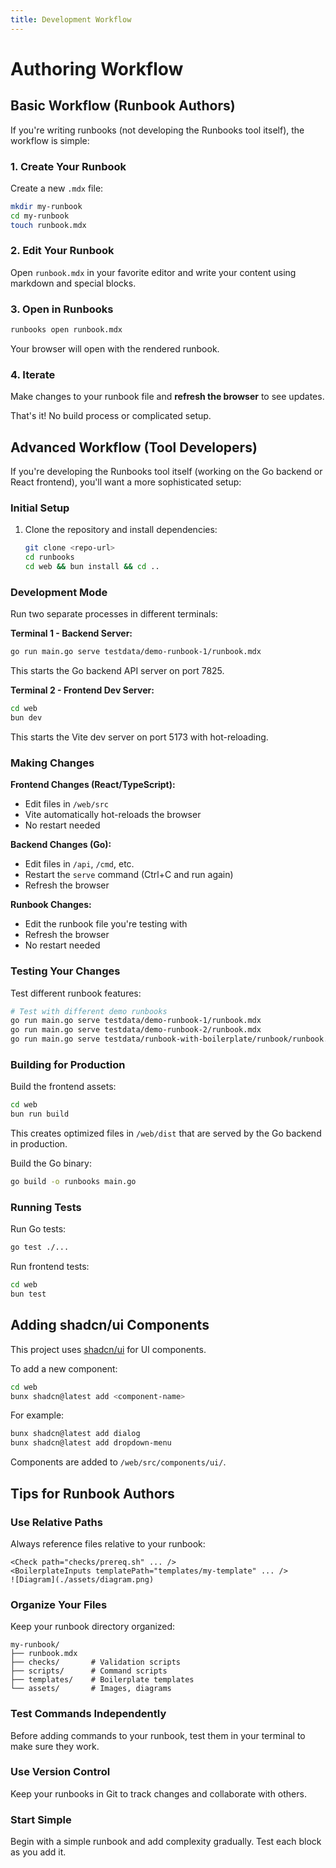 ```yaml
---
title: Development Workflow
---
```


# Authoring Workflow

## Basic Workflow (Runbook Authors)

If you're writing runbooks (not developing the Runbooks tool itself), the workflow is simple:

### 1. Create Your Runbook

Create a new `.mdx` file:

```bash
mkdir my-runbook
cd my-runbook
touch runbook.mdx
```

### 2. Edit Your Runbook

Open `runbook.mdx` in your favorite editor and write your content using markdown and special blocks.

### 3. Open in Runbooks

```bash
runbooks open runbook.mdx
```

Your browser will open with the rendered runbook.

### 4. Iterate

Make changes to your runbook file and **refresh the browser** to see updates.

That's it! No build process or complicated setup.

## Advanced Workflow (Tool Developers)

If you're developing the Runbooks tool itself (working on the Go backend or React frontend), you'll want a more sophisticated setup:

### Initial Setup

1. Clone the repository and install dependencies:
   ```bash
   git clone <repo-url>
   cd runbooks
   cd web && bun install && cd ..
   ```

### Development Mode

Run two separate processes in different terminals:

**Terminal 1 - Backend Server:**
```bash
go run main.go serve testdata/demo-runbook-1/runbook.mdx
```

This starts the Go backend API server on port 7825.

**Terminal 2 - Frontend Dev Server:**
```bash
cd web
bun dev
```

This starts the Vite dev server on port 5173 with hot-reloading.

### Making Changes

**Frontend Changes (React/TypeScript):**
- Edit files in `/web/src`
- Vite automatically hot-reloads the browser
- No restart needed

**Backend Changes (Go):**
- Edit files in `/api`, `/cmd`, etc.
- Restart the `serve` command (Ctrl+C and run again)
- Refresh the browser

**Runbook Changes:**
- Edit the runbook file you're testing with
- Refresh the browser
- No restart needed

### Testing Your Changes

Test different runbook features:

```bash
# Test with different demo runbooks
go run main.go serve testdata/demo-runbook-1/runbook.mdx
go run main.go serve testdata/demo-runbook-2/runbook.mdx
go run main.go serve testdata/runbook-with-boilerplate/runbook/runbook.mdx
```

### Building for Production

Build the frontend assets:
```bash
cd web
bun run build
```

This creates optimized files in `/web/dist` that are served by the Go backend in production.

Build the Go binary:
```bash
go build -o runbooks main.go
```

### Running Tests

Run Go tests:
```bash
go test ./...
```

Run frontend tests:
```bash
cd web
bun test
```

## Adding shadcn/ui Components

This project uses [shadcn/ui](https://ui.shadcn.com/) for UI components.

To add a new component:

```bash
cd web
bunx shadcn@latest add <component-name>
```

For example:
```bash
bunx shadcn@latest add dialog
bunx shadcn@latest add dropdown-menu
```

Components are added to `/web/src/components/ui/`.

## Tips for Runbook Authors

### Use Relative Paths

Always reference files relative to your runbook:

```mdx
<Check path="checks/prereq.sh" ... />
<BoilerplateInputs templatePath="templates/my-template" ... />
![Diagram](./assets/diagram.png)
```

### Organize Your Files

Keep your runbook directory organized:

```
my-runbook/
├── runbook.mdx
├── checks/       # Validation scripts
├── scripts/      # Command scripts
├── templates/    # Boilerplate templates
└── assets/       # Images, diagrams
```

### Test Commands Independently

Before adding commands to your runbook, test them in your terminal to make sure they work.

### Use Version Control

Keep your runbooks in Git to track changes and collaborate with others.

### Start Simple

Begin with a simple runbook and add complexity gradually. Test each block as you add it.
